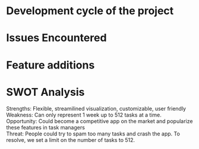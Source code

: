 # Development cycle of the project

# Issues Encountered

# Feature additions

# SWOT Analysis
Strengths: Flexible, streamilined visualization, customizable, user friendly <br />
Weakness: Can only represent 1 week up to 512 tasks at a time. <br />
Opportunity: Could become a competitive app on the market and popularize these features in task managers <br />
Threat: People could try to spam too many tasks and crash the app. To resolve, we set a limit on the number of tasks to 512. <br />
